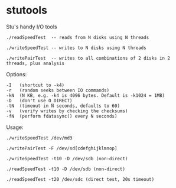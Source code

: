 # stutools

Stu's handy I/O tools

	./readSpeedTest  -- reads from N disks using N threads

	./writeSpeedTest -- writes to N disks using N threads

	./writePairTest  -- writes to all combinations of 2 disks in 2 threads, plus analysis

Options:

	-I   (shortcut to -k4)
	-r   (random seeks between IO commands)
	-kN  (N KB, e.g. -k4 is 4096 bytes. Default is -k1024 = 1MB)
	-D   (don't use O_DIRECT)
	-tN  (timeout in N seconds, defaults to 60)
	-v   (verify writes by checking the checksums)	
	-fN  (perform fdatasync() every N seconds)

Usage:

	./writeSpeedTest /dev/md3

	./writePairTest -F /dev/sd[cdefghijklmnop]

	./writeSpeedTest -t10 -D /dev/sdb (non-direct)

	./readSpeedTest -t10 -D /dev/sdb (non-direct)

	./readSpeedTest -t20 /dev/sdc (direct test, 20s timeout)
 
